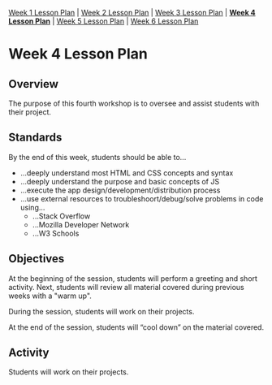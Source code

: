 [Week 1 Lesson Plan](https://ra-coding-club.github.io/coding-club/week-1-lesson-plan) | [Week 2 Lesson Plan](https://ra-coding-club.github.io/coding-club/week-2-lesson-plan) | [Week 3 Lesson Plan](https://ra-coding-club.github.io/coding-club/week-3-lesson-plan) | **[Week 4 Lesson Plan](https://ra-coding-club.github.io/coding-club/week-4-lesson-plan)** | [Week 5 Lesson Plan](https://ra-coding-club.github.io/coding-club/week-5-lesson-plan) | [Week 6 Lesson Plan](https://ra-coding-club.github.io/coding-club/week-6-lesson-plan)

# Week 4 Lesson Plan

## Overview

The purpose of this fourth workshop is to oversee and assist students with their project.

## Standards

By the end of this week, students should be able to...
* ...deeply understand most HTML and CSS concepts and syntax
* ...deeply understand the purpose and basic concepts of JS
* ...execute the app design/development/distribution process
* ...use external resources to troubleshoort/debug/solve problems in code using...
    * ...Stack Overflow
    * ...Mozilla Developer Network
    * ...W3 Schools
    
## Objectives

At the beginning of the session, students will perform a greeting and short activity. Next, students will review all material covered during previous weeks with a "warm up".

During the session, students will work on their projects.

At the end of the session, students will “cool down” on the material covered.

## Activity

Students will work on their projects.
